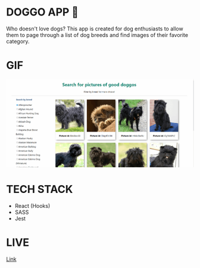 # DOGGO APP 🐶
Who doesn't love dogs? This app is created for dog enthusiasts to allow them to page through a list of dog breeds and find images of their favorite category.

# GIF
![screen gif](src/assets/gif.gif)

# TECH STACK
- React (Hooks)
- SASS
- Jest

# LIVE
[Link](https://doggo-doggie.netlify.app/)